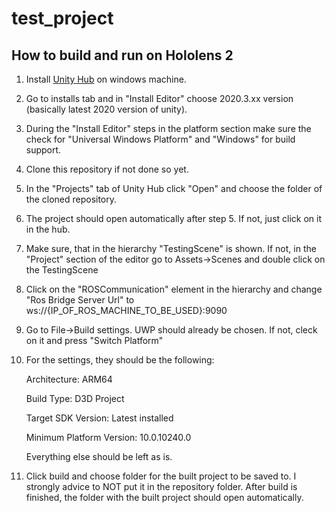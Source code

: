 # test_project

## How to build and run on Hololens 2

1. Install [Unity Hub](https://unity.com/download) on windows machine.
2. Go to installs tab and in "Install Editor" choose 2020.3.xx version (basically latest 2020 version of unity).
3. During the "Install Editor" steps in the platform section make sure the check for "Universal Windows Platform" and "Windows" for build support.
4. Clone this repository if not done so yet.
5. In the "Projects" tab of Unity Hub click "Open" and choose the folder of the cloned repository. 
6. The project should open automatically after step 5. If not, just click on it in the hub.
7. Make sure, that in the hierarchy "TestingScene" is shown. If not, in the "Project" section of the editor go to Assets->Scenes and double click on the TestingScene
8. Click on the "ROSCommunication" element in the hierarchy and change "Ros Bridge Server Url" to ws://{IP_OF_ROS_MACHINE_TO_BE_USED}:9090
9. Go to File->Build settings. UWP should already be chosen. If not, cleck on it and press "Switch Platform"
10. For the settings, they should be the following:    

    Architecture: ARM64

    Build Type: D3D Project

    Target SDK Version: Latest installed

    Minimum Platform Version: 10.0.10240.0

    Everything else should be left as is.

11. Click build and choose folder for the built project to be saved to. I strongly advice to NOT put it in the repository folder. After build is finished, the folder with the built project should open automatically.
